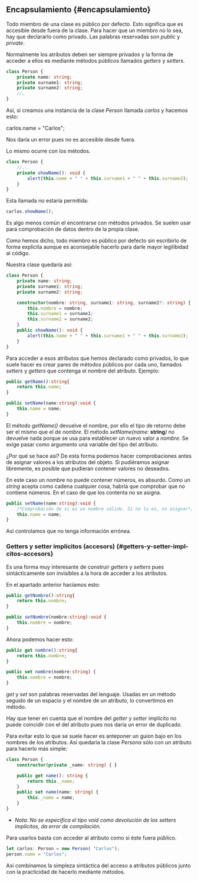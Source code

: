 ## Encapsulamiento {#encapsulamiento}

Todo miembro de una clase es público por defecto. Esto significa que es accesible desde fuera de la clase. Para hacer que un miembro no lo sea, hay que declararlo como privado. Las palabras reservadas son _public_ y _private_.

Normalmente los atributos deben ser siempre privados y la forma de acceder a ellos es mediante métodos públicos llamados _getters_ y _setters_.


```ts
class Person {
    private name: string;
    private surname1: string;
    private surname2: string; 
    //…
}
```

Así, si creamos una instancia de la clase _Person_ llamada _carlos_ y hacemos esto:

carlos.name = "Carlos";

Nos daría un error pues no es accesible desde fuera.

Lo mismo ocurre con los métodos.

```ts
class Person {
    //... 
    private showName(): void {
        alert(this.name + " " + this.surname1 + " " + this.surname2);
    }
}
```

Esta llamada no estaría permitida:

```ts
carlos.showName();
```

Es algo menos común el encontrarse con métodos privados. Se suelen usar para comprobación de datos dentro de la propia clase.

Como hemos dicho, todo miembro es público por defecto sin escribirlo de forma explícita aunque es aconsejable hacerlo para darle mayor legilibidad al código.

Nuestra clase quedaría así:

```ts
class Person {
    private name: string;
    private surname1: string;
    private surname2: string;

    constructor(nombre: string, surname1: string, surname2?: string) {
        this.nombre = nombre;
        this.surname1 = surname1;
        this.surname2 = surname2;
    }
    public showName(): void {
        alert(this.name + " " + this.surname1 + " " + this.surname2);
    }
}
```

Para acceder a esos atributos que hemos declarado como privados, lo que suele hacer es crear pares de métodos públicos por cada uno, llamados _setters_ y _getters_ que contenga el nombre del atributo. Ejemplo:

```ts
public getName():string{ 
    return this.name;
}

public setName(name:string):void {
    this.name = name;
}
```

El método _getName()_ devuelve el nombre, por ello el tipo de retorno debe ser el mismo que el de _nombre_. El método _setName(name:_ **string**_)_ no devuelve nada porque se usa para establecer un nuevo valor a _nombre_. Se exige pasar como argumento una variable del tipo del atributo.

¿Por qué se hace así? De esta forma podemos hacer comprobaciones antes de asignar valores a los atributos del objeto. Si pudiéramos asignar libremente, es posible que pudieran contener valores no deseados.

En este caso un nombre no puede contener números, es absurdo. Como un _string_ acepta como cadena cualquier cosa, habría que comprobar que no contiene números. En el caso de que los contenta no se asigna.

```ts
public setName(name:string):void {
    /*Comprobación de si es un nombre válido. Si no lo es, no asignar*/
    this.name = name;
}
```

Así controlamos que no tenga información errónea.

### Getters y setter implícitos (accesors) {#getters-y-setter-impl-citos-accesors}

Es una forma muy interesante de construir _getters_ y _setters_ pues sintácticamente son invisibles a la hora de acceder a los atributos.

En el apartado anterior hacíamos esto:

```ts
public getNombre():string{ 
    return this.nombre;
}

public setNombre(nombre:string):void {
    this.nombre = nombre;
}
```

Ahora podemos hacer esto:

```ts
public get nombre():string{ 
    return this.nombre;
}

public set nombre(nombre:string) {
    this.nombre = nombre;
}
```

_get_ y _set_ son palabras reservadas del lenguaje. Usadas en un método seguido de un espacio y el nombre de un atributo, lo convertimos en método.

Hay que tener en cuenta que el nombre del _getter_ y _setter_ implícito no puede coincidir con el del atributo pues nos daría un error de duplicado.

Para evitar esto lo que se suele hacer es anteponer un guion bajo en los nombres de los atributos. Así quedaría la clase _Persona_ sólo con un atributo para hacerlo más simple:

```ts
class Person {
    constructor(private _name: string) { }

    public get name(): string {
        return this._name;
    }
    public set name(name: string) {
        this._name = name;
    }
}
```

*   _Nota: No se especifica el tipo void como devolución de los setters implícitos, da error de compilación._

Para usarlos basta con acceder al atributo como si éste fuera público.

```ts
let carlos: Person = new Person( "Carlos");
person.name = "Carlos";
```

Así combinamos la simpleza sintáctica del acceso a atributos públicos junto con la practicidad de hacerlo mediante métodos.